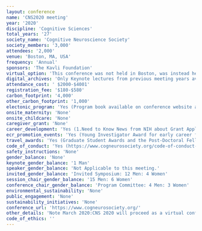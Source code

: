 ```yaml
---
layout: conference 
name: 'CNS2020 meeting'
year: '2020'
discipline: 'Cognitive Sciences'
total_years: '27'
society_name: 'Cognitive Neuroscience Society'
society_members: '3,000'
attendees: '2,000'
venue: 'Boston, MA, USA'
frequency: 'Annual'
sponsors: 'The Kavli Foundation'
virtual_option: 'This conference was not held in Boston, was instead held virtually due to COVID-19 pandemic.'
digital_archives: 'Only Keynote lectures from previous meeting years available.'
attendance_cost: ' $2000-$4001'
registration_fee: '$180-$580'
carbon_footprint: '4,000'
other_carbon_footprint: '1,000'
electonic_program: 'Yes (Program book available on conference website as .pdf file.)'
onsite_maternity: 'None'
onsite_childcare: 'None'
caregiver_grant: 'None'
career_development: 'Yes (1.Need to Know News from NIH about Grant Applications and Opportunities.  2.CNS TRAINEE PROFESSIONAL DEVELOPMENT Panel)'
ecr_promotion_events: 'Yes (Young Investigator Award for early career faculty)'
travel_awards: 'Yes (Graduate Student Awards and the Post-Doctoral Fellow Awards to cover travel expenses)'
code_of_conduct: 'Yes (https://www.cogneurosociety.org/code-of-conduct-2/)'
safety_instructions: 'None'
gender_balance: 'None'
keynote_gender_balance: '1 Man'
speaker_gender_balance: 'Not Applicable to this meeting.'
invited_gender_balance: 'Invited Symposium: 12 Men: 4 Women'
session_chair_gender_balance: '15 Men: 6 Women'
conference_chair_gender_balance: 'Program Committee: 4 Men: 3 Women'
environmental_sustainability: 'None'
public_engagement: 'None'
sustainability_initiatives: 'None'
conference_url: 'https://www.cogneurosociety.org/'
other_details: 'Note March 2020:CNS 2020 will proceed as a virtual conference later this spring, with the dates to be announced soon: It is not taking place on March 14-17, 2020.  Virtual conference planning is progressing well, and more details are forthcoming. Deep thanks to the plenary and award speakers, symposia chairs, and speakers, as well as the CNS Trainee Association, who have overwhelmingly stepped up to provide their talks for the virtual meeting.  We have contracted to use a single, professional virtual platform that presents the talks, symposia, and panels in a regular meeting style, including live chat and other options for interaction. Poster presenters will have high-quality customizable virtual poster booths where they can present their posters, including short optional video presentations and live chat. Exhibitors will have access to “exhibitor booths,” with options that include live chat and other methods for interaction.'
code_of_ethics: ''
---
```

